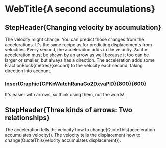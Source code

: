 
# WebTitle{A second accumulations}

## StepHeader{Changing velocity by accumulation}

The velocity might change. You can predict those changes from the accelerations. It's the same recipe as for predicting displacements from velocities. Every second, the acceleration adds to the velocity. So the acceleration must be shown by an arrow as well because it too can be larger or smaller, but always has a direction.
The acceleration adds some FractionBlock{metres}{second} to the velocity each second, taking direction into account.

### InsertGraphic{CPKnWatchRanaGo2DxvaPID}{800}{600}

It's easier with arrows, so think using them, not the words!

## StepHeader{Three kinds of arrows: Two relationships}

The acceleration tells the velocity how to change(QuoteThis{acceleration accumulates velocity}).
The velocity tells the displacement how to change(QuoteThis{velocity accumulates displacement}).

